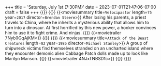 +++
title = 'Saturday, July 1st (7:30PM)'
date = 2023-07-01T21:47:06-07:00
draft = false
+++
{{<movienight>}}
{{<movie>}}
{{<moviesummary title=`Velocipastor` length=`75` year=`2017` director=`Brendan Steere`>}}
After losing his parents, a priest travels to China, where he inherits a mysterious ability that allows him to turn into a dinosaur. At first horrified by this new power, a hooker convinces him to use it to fight crime. And ninjas.
{{</moviesummary>}}
{{<movietrailer 7Nyb0GqAjKM>}}
{{</movie>}}
{{<movie>}}
{{<moviesummary title=`Attack of the Beast Creatures` length=`82` year=`1985` director=`Michael Stanley`>}}
A group of shipwreck victims find themselves stranded on an uncharted island where they encounter demonic alien Cabbage Patch dolls made up to look like Marilyn Manson.
{{</moviesummary>}}
{{<movietrailer 4NJxTNBSD1c>}}
{{</movie>}}
{{</movienight>}}